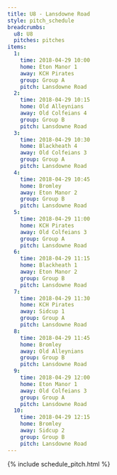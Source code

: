 ```yaml
---
title: U8 - Lansdowne Road
style: pitch_schedule
breadcrumbs:
  u8: U8
  pitches: pitches
items:
  1:
    time: 2018-04-29 10:00
    home: Eton Manor 1
    away: KCH Pirates
    group: Group A
    pitch: Lansdowne Road
  2:
    time: 2018-04-29 10:15
    home: Old Alleynians
    away: Old Colfeians 4
    group: Group B
    pitch: Lansdowne Road
  3:
    time: 2018-04-29 10:30
    home: Blackheath 4
    away: Old Colfeians 3
    group: Group A
    pitch: Lansdowne Road
  4:
    time: 2018-04-29 10:45
    home: Bromley
    away: Eton Manor 2
    group: Group B
    pitch: Lansdowne Road
  5:
    time: 2018-04-29 11:00
    home: KCH Pirates
    away: Old Colfeians 3
    group: Group A
    pitch: Lansdowne Road
  6:
    time: 2018-04-29 11:15
    home: Blackheath 1
    away: Eton Manor 2
    group: Group B
    pitch: Lansdowne Road
  7:
    time: 2018-04-29 11:30
    home: KCH Pirates
    away: Sidcup 1
    group: Group A
    pitch: Lansdowne Road
  8:
    time: 2018-04-29 11:45
    home: Bromley
    away: Old Alleynians
    group: Group B
    pitch: Lansdowne Road
  9:
    time: 2018-04-29 12:00
    home: Eton Manor 1
    away: Old Colfeians 3
    group: Group A
    pitch: Lansdowne Road
  10:
    time: 2018-04-29 12:15
    home: Bromley
    away: Sidcup 2
    group: Group B
    pitch: Lansdowne Road
---
```


{% include schedule_pitch.html %}
